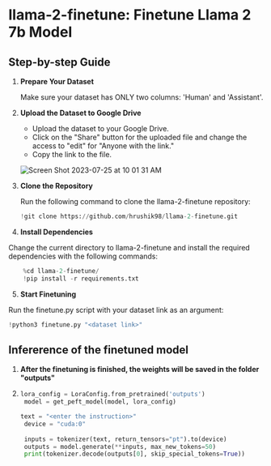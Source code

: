 # llama-2-finetune: Finetune Llama 2 7b Model

## Step-by-step Guide

1. **Prepare Your Dataset**

   Make sure your dataset has ONLY two columns: 'Human' and 'Assistant'.

2. **Upload the Dataset to Google Drive**

   - Upload the dataset to your Google Drive.
   - Click on the "Share" button for the uploaded file and change the access to "edit" for "Anyone with the link."
   - Copy the link to the file.

   ![Screen Shot 2023-07-25 at 10 01 31 AM](https://github.com/hrushik98/llama-2-finetune/assets/91076764/5bf9b201-f086-430f-8573-ded39d7ca70d)

3. **Clone the Repository**

   Run the following command to clone the llama-2-finetune repository:
   ```python
   !git clone https://github.com/hrushik98/llama-2-finetune.git 
   ```

4. **Install Dependencies**

Change the current directory to llama-2-finetune and install the required dependencies with the following commands:

  ```python
      %cd llama-2-finetune/
      !pip install -r requirements.txt    
  ```
5. **Start Finetuning**

Run the finetune.py script with your dataset link as an argument:
  ```python
  !python3 finetune.py "<dataset link>"  
  ```

## Infererence of the finetuned model
1. **After the finetuning is finished, the weights will be saved in the folder "outputs"**
2. ```python
   lora_config = LoraConfig.from_pretrained('outputs')
    model = get_peft_model(model, lora_config)

   text = "<enter the instruction>"
    device = "cuda:0"
    
    inputs = tokenizer(text, return_tensors="pt").to(device)
    outputs = model.generate(**inputs, max_new_tokens=50)
    print(tokenizer.decode(outputs[0], skip_special_tokens=True))
   ```

